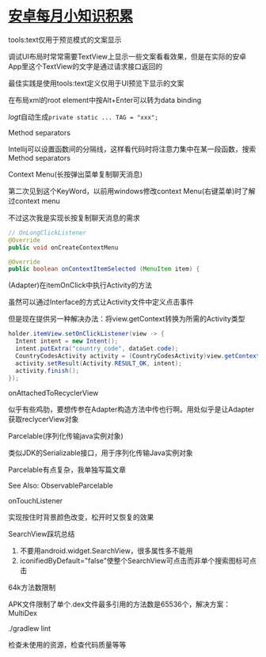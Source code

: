 # [安卓每月小知识积累](/2020/03/monthly_android_note.md)

<i class="fa fa-hashtag"></i>
tools:text仅用于预览模式的文案显示

调试UI布局时常常需要TextView上显示一些文案看看效果，但是在实际的安卓App里这个TextView的文字是通过请求接口返回的

最佳实践是使用tools:text定义仅用于UI预览下显示的文案

<i class="fa fa-hashtag"></i>
在布局xml的root element中按Alt+Enter可以转为data binding

<i class="fa fa-hashtag"></i>
<var class="mark">logt</var>自动生成`private static ... TAG = "xxx";`

<i class="fa fa-hashtag"></i>
Method separators

Intellij可以设置函数间的分隔线，这样看代码时将注意力集中在某一段函数，搜索Method separators

<i class="fa fa-hashtag"></i>
Context Menu(长按弹出菜单复制聊天消息)

第二次见到这个KeyWord，以前用windows修改context Menu(右键菜单)时了解过context menu

不过这次我是实现长按复制聊天消息的需求

```java
// OnLongClickListener
@Override
public void onCreateContextMenu 

@Override
public boolean onContextItemSelected (MenuItem item) {
```

<i class="fa fa-hashtag"></i>
(Adapter)在itemOnClick中执行Activity的方法

虽然可以通过Interface的方式让Activity文件中定义点击事件

但是现在提供另一种解决办法：将view.getContext转换为所需的Activity类型

```java
holder.itemView.setOnClickListener(view -> {
  Intent intent = new Intent();
  intent.putExtra("country_code", dataSet.code);
  CountryCodesActivity activity = (CountryCodesActivity)view.getContext();
  activity.setResult(Activity.RESULT_OK, intent);
  activity.finish();
});
```

<i class="fa fa-hashtag"></i>
onAttachedToRecyclerView

似乎有些鸡肋，要想传参在Adapter构造方法中传也行啊。用处似乎是让Adapter获取reclycerView对象

<i class="fa fa-hashtag"></i>
Parcelable(序列化传输java实例对象)

类似JDK的Serializable接口，用于序列化传输Java实例对象

Parcelable有点复杂，我单独写篇文章

See Also: ObservableParcelable

<i class="fa fa-hashtag"></i>
onTouchListener

实现按住时背景颜色改变，松开时又恢复的效果

<i class="fa fa-hashtag"></i>
SearchView踩坑总结

1. 不要用android.widget.SearchView，很多属性多不能用
2. iconifiedByDefault="false"使整个SearchView可点击而非单个搜索图标可点击

<i class="fa fa-hashtag"></i>
64k方法数限制

APK文件限制了单个.dex文件最多引用的方法数是65536个，解决方案：MultiDex

<i class="fa fa-hashtag"></i>
./gradlew lint

检查未使用的资源，检查代码质量等等